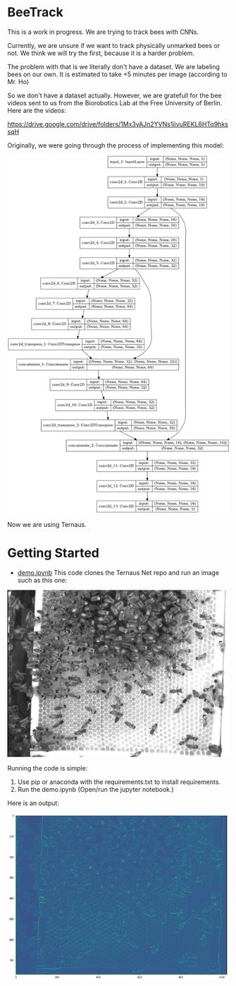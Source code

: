 # BeeTrack
This is a work in progress. We are trying to track bees with CNNs.

Currently, we are unsure if we want to track physically unmarked bees or not. We think we will try the first, because it is a harder problem.

The problem with that is we literally don't have a dataset. We are labeling bees on our own. It is estimated to take +5 minutes per image (according to Mr. Ho)

So we don't have a dataset actually. However, we are gratefull for the bee videos sent to us from the Biorobotics Lab at the Free University of Berlin. Here are the videos:

https://drive.google.com/drive/folders/1Mx3yAJn2YVNs1iivuREKL6HTq9hkssqH

Originally, we were going through the process of implementing this model:

![alt image](model_plot.png)


Now we are using Ternaus.

# Getting Started
* [demo.ipynb](demo.ipynb) This code clones the Ternaus Net repo and run an image such as this one:

![alt image](TernausNet/the_smaller_image.png)

Running the code is simple:
1) Use pip or anaconda with the requirements.txt to install requirements.
2) Run the demo.ipynb
(Open/run the jupyter notebook.)

Here is an output:

![alt image](output.png)
